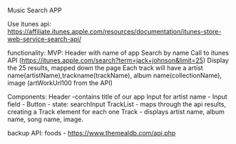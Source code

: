 Music Search APP

Use itunes api: https://affiliate.itunes.apple.com/resources/documentation/itunes-store-web-service-search-api/

functionality:
  MVP:
    Header with name of app
    Search by name
    Call to itunes API (https://itunes.apple.com/search?term=jack+johnson&limit=25)
    Display the 25 results, mapped down the page
    Each track will have a artist name(artistName),trackname(trackName), album name(collectionName), image (artWorkUrl100 from the API)



Components:
    Header
        -contains title of our app
    Input for artist name
        - Input field
        - Button
        - state: searchInput
    TrackList
        - maps through the api results, creating a Track element for each one
    Track
        - displays artist name, album name, song name, image.



backup API: foods - https://www.themealdb.com/api.php
